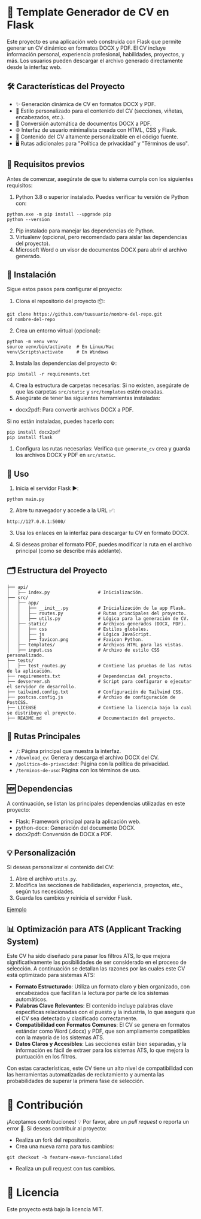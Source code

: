 # 🚀 Template Generador de CV en Flask
Este proyecto es una aplicación web construida con Flask que permite generar un CV dinámico en formatos DOCX y PDF. El CV incluye información personal, experiencia profesional, habilidades, proyectos, y más. Los usuarios pueden descargar el archivo generado directamente desde la interfaz web.

## 🛠️ Características del Proyecto
- ✨ Generación dinámica de CV en formatos DOCX y PDF.
- 🌟 Estilo personalizado para el contenido del CV (secciones, viñetas, encabezados, etc.).
- 📂 Conversión automática de documentos DOCX a PDF.
- 🌐 Interfaz de usuario minimalista creada con HTML, CSS y Flask.
- 📝 Contenido del CV altamente personalizable en el código fuente.
- 🖥️ Rutas adicionales para "Política de privacidad" y "Términos de uso".

## 📖 Requisitos previos
Antes de comenzar, asegúrate de que tu sistema cumpla con los siguientes requisitos:

1. Python 3.8 o superior instalado. Puedes verificar tu versión de Python con:
```
python.exe -m pip install --upgrade pip
python --version
```
2. Pip instalado para manejar las dependencias de Python.
3. Virtualenv (opcional, pero recomendado para aislar las dependencias del proyecto).
4. Microsoft Word o un visor de documentos DOCX para abrir el archivo generado.

## 💾 Instalación
Sigue estos pasos para configurar el proyecto:

1. Clona el repositorio del proyecto 📦:
```
git clone https://github.com/tuusuario/nombre-del-repo.git
cd nombre-del-repo
```
2. Crea un entorno virtual (opcional):
```
python -m venv venv
source venv/bin/activate  # En Linux/Mac
venv\Scripts\activate     # En Windows
```
3. Instala las dependencias del proyecto ⚙️:
```
pip install -r requirements.txt
```

4. Crea la estructura de carpetas necesarias: Si no existen, asegúrate de que las carpetas `src/static` y `src/templates` estén creadas.
5. Asegúrate de tener las siguientes herramientas instaladas:
- docx2pdf: Para convertir archivos DOCX a PDF.

Si no están instaladas, puedes hacerlo con:
```
pip install docx2pdf 
pip install flask
```
1. Configura las rutas necesarias:
Verifica que `generate_cv` crea y guarda los archivos DOCX y PDF en `src/static`.

## 🧩 Uso
1. Inicia el servidor Flask ▶️:
```
python main.py
```
2. Abre tu navegador y accede a la URL ✅:
```
http://127.0.0.1:5000/
```
3. Usa los enlaces en la interfaz para descargar tu CV en formato DOCX.

4. Si deseas probar el formato PDF, puedes modificar la ruta en el archivo principal (como se describe más adelante).

## 🗂️ Estructura del Proyecto
```
├── api/
│   ├── index.py                  # Inicialización.
├── src/
│   ├── app/
│   │   ├── __init__.py           # Inicialización de la app Flask.
│   │   ├── routes.py             # Rutas principales del proyecto.
│   │   ├── utils.py              # Lógica para la generación de CV.
│   ├── static/                   # Archivos generados (DOCX, PDF).
│   │   ├── css                   # Estilos globales.
│   │   ├── js                    # Lógica JavaScript.
│   │   ├── favicon.png           # Favicon Python.
│   ├── templates/                # Archivos HTML para las vistas.
│   ├── input.css                 # Archivo de estilo CSS personalizado.
├── tests/
│   ├── test_routes.py            # Contiene las pruebas de las rutas de la aplicación.
├── requirements.txt              # Dependencias del proyecto.
├── devserver.sh                  # Script para configurar o ejecutar el servidor de desarrollo.
├── tailwind.config.txt           # Configuración de Tailwind CSS.
├── postcss.config.js             # Archivo de configuración de PostCSS.
├── LICENSE                       # Contiene la licencia bajo la cual se distribuye el proyecto.
├── README.md                     # Documentación del proyecto.
```

## 🔄 Rutas Principales
- `/`: Página principal que muestra la interfaz.
- `/download_cv`: Genera y descarga el archivo DOCX del CV.
- `/politica-de-privacidad`: Página con la política de privacidad.
- `/terminos-de-uso`: Página con los términos de uso.

## 🆕 Dependencias
A continuación, se listan las principales dependencias utilizadas en este proyecto:
- Flask: Framework principal para la aplicación web.
- python-docx: Generación del documento DOCX.
- docx2pdf: Conversión de DOCX a PDF.

## 💡 Personalización
Si deseas personalizar el contenido del CV:
1. Abre el archivo `utils.py`.
2. Modifica las secciones de habilidades, experiencia, proyectos, etc., según tus necesidades.
3. Guarda los cambios y reinicia el servidor Flask.

[Ejemplo](CV.pdf)

## 📊 Optimización para ATS (Applicant Tracking System)

Este CV ha sido diseñado para pasar los filtros ATS, lo que mejora significativamente las posibilidades de ser considerado en el proceso de selección. A continuación se detallan las razones por las cuales este CV está optimizado para sistemas ATS:

- **Formato Estructurado**: Utiliza un formato claro y bien organizado, con encabezados que facilitan la lectura por parte de los sistemas automáticos.
- **Palabras Clave Relevantes**: El contenido incluye palabras clave específicas relacionadas con el puesto y la industria, lo que asegura que el CV sea detectado y clasificado correctamente.
- **Compatibilidad con Formatos Comunes**: El CV se genera en formatos estándar como Word (.docx) y PDF, que son ampliamente compatibles con la mayoría de los sistemas ATS.
- **Datos Claros y Accesibles**: Las secciones están bien separadas, y la información es fácil de extraer para los sistemas ATS, lo que mejora la puntuación en los filtros.

Con estas características, este CV tiene un alto nivel de compatibilidad con las herramientas automatizadas de reclutamiento y aumenta las probabilidades de superar la primera fase de selección.

# 🤝 Contribución
¡Aceptamos contribuciones! 💡 Por favor, abre un *pull request* o reporta un error 🐛.
Si deseas contribuir al proyecto:
- Realiza un fork del repositorio.
- Crea una nueva rama para tus cambios:
```
git checkout -b feature-nueva-funcionalidad
```
- Realiza un pull request con tus cambios.

# 📜 Licencia
Este proyecto está bajo la licencia MIT.
